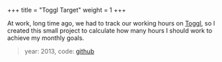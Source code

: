 +++
title = "Toggl Target"
weight = 1
+++


At work, long time ago, we had to track our working hours on [Toggl](www.toggl.com),
so I created this small project to calculate how many hours I should work to achieve
my monthly goals. 

> year: 2013, code: [github](https://github.com/mos3abof/toggl_target)

